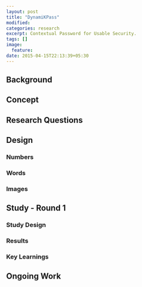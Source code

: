 ```yaml
---
layout: post
title: "DynamiKPass"
modified:
categories: research
excerpt: Contextual Password for Usable Security.
tags: []
image:
  feature:
date: 2015-04-15T22:13:39+05:30
---
```


## Background


## Concept


## Research Questions


## Design

### Numbers

### Words

### Images

## Study - Round 1

### Study Design

### Results

### Key Learnings 

## Ongoing Work